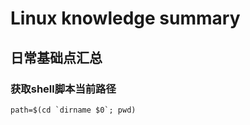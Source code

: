 # Linux knowledge summary

## 日常基础点汇总

### 获取shell脚本当前路径

```shell
path=$(cd `dirname $0`; pwd)
```

